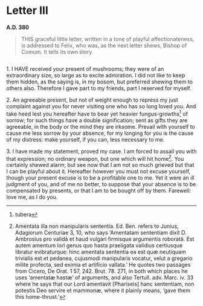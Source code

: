 # Letter III
**A.D. 380**

> THIS graceful little letter, written in a tone of playful
> affectionateness, is addressed to Felix, who was, as the next
> letter shews, Bishop of Comum. It tells its own story.

```{centered} AMBROSE TO FELIX
```

1\. I HAVE received your present of mushrooms; they were of an
extraordinary size, so large as to excite admiration. I did not like
to keep them hidden, as the saying is, in my bosom, but preferred
shewing them to others also. Therefore I gave part to my friends, part
I reserved for myself.

2\. An agreeable present, but not of weight enough to repress
my just complaint against you for never visiting one who has so
long loved you. And take heed lest you hereafter have to bear yet
heavier fungus-growths[^7] of sorrow; for such things have a double
signification; sent as gifts they are agreeable, in the body or the
mind they are irksome. Prevail with yourself to cause me less sorrow
by your absence, for my longing for you is the cause of my distress:
make yourself, if you can, less necessary to me.

3\. I have made my statement, proved my case. I am forced to assail
you with that expression; no ordinary weapon, but one which will hit
home[^8]. You certainly shewed alarm; but see now that I am not so much
grieved but that I can be playful about it. Hereafter however you must
not excuse yourself, though your present excuse is to be a profitable
one to me. Yet it were an ill judgment of you, and of me no better, to
suppose that your absence is to be compensated by presents, or that I
am to be bought off by them. Farewell: love me, as I do you.

[^7]: tubera

[^8]: Amentata illa non manipularis sententia. Ed. Ben. refers
    to Junius, Adagiorum Centuriae 3, 10, who says ‘Amentatam
    sententiam dixit D. Ambrosius pro validâ et haud vulgari
    firmisque argumentis roboratâ. Est autem amentum lori
    genus quo hasta praeligata validius certiusque libratur
    evibraturque: hinc amentata sententia ea est quæ neutiquam
    trivialis est et pedanea, cujusmodi manipularis vocatur,
    velut a gregario milite profecta, sed eximia et artificio
    vallata.’ He quotes two passages from Cicero, De Orat.
    1 57, 242. Brut. 78. 271, in both which places he uses
    ‘amentatæ hastæ’ of arguments, and also Tertull. adv. Marc.
    iv. 33 where he says that our Lord amentavit [Phariseis]
    hanc sententiam, non potestis Deo servire et mammonæ,
    where it plainly means, ‘gave them this home-thrust.’
